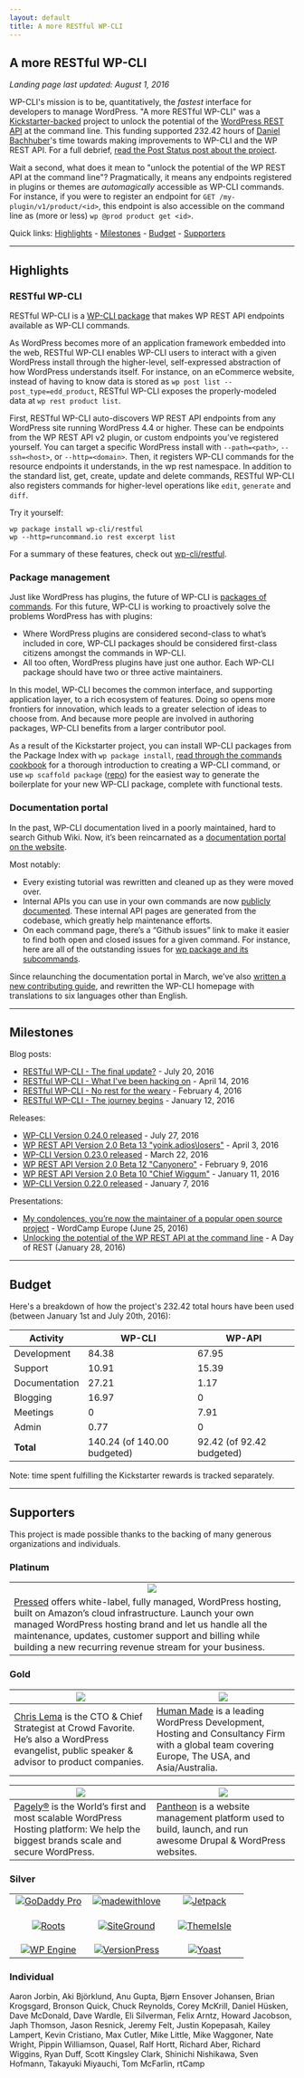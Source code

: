 ```yaml
---
layout: default
title: A more RESTful WP-CLI
---
```


## A more RESTful WP-CLI

*Landing page last updated: August 1, 2016*

WP-CLI's mission is to be, quantitatively, the *fastest* interface for developers to manage WordPress. "A more RESTful WP-CLI" was a [Kickstarter-backed](https://www.kickstarter.com/projects/danielbachhuber/a-more-restful-wp-cli/description) project to unlock the potential of the [WordPress REST API](http://v2.wp-api.org/) at the command line. This funding supported 232.42 hours of [Daniel Bachhuber](http://danielbachhuber.com/)'s time towards making improvements to WP-CLI and the WP REST API. For a full debrief, [read the Post Status post about the project](https://poststatus.com/kickstarter-open-source-project/).

Wait a second, what does it mean to "unlock the potential of the WP REST API at the command line"? Pragmatically, it means any endpoints registered in plugins or themes are *automagically* accessible as WP-CLI commands. For instance, if you were to register an endpoint for `GET /my-plugin/v1/product/<id>`, this endpoint is also accessible on the command line as (more or less) `wp @prod product get <id>`.

Quick links: [Highlights](#highlights) - [Milestones](#milestones) - [Budget](#budget) - [Supporters](#supporters)

***

## Highlights

### RESTful WP-CLI

RESTful WP-CLI is a [WP-CLI package](https://github.com/wp-cli/restful) that makes WP REST API endpoints available as WP-CLI commands.

As WordPress becomes more of an application framework embedded into the web, RESTful WP-CLI enables WP-CLI users to interact with a given WordPress install through the higher-level, self-expressed abstraction of how WordPress understands itself. For instance, on an eCommerce website, instead of having to know data is stored as `wp post list --post_type=edd_product`, RESTful WP-CLI exposes the properly-modeled data at `wp rest product list`.

First, RESTful WP-CLI auto-discovers WP REST API endpoints from any WordPress site running WordPress 4.4 or higher. These can be endpoints from the WP REST API v2 plugin, or custom endpoints you’ve registered yourself. You can target a specific WordPress install with `--path=<path>`, `--ssh=<host>`, or `--http=<domain>`. Then, it registers WP-CLI commands for the resource endpoints it understands, in the wp rest namespace. In addition to the standard list, get, create, update and delete commands, RESTful WP-CLI also registers commands for higher-level operations like `edit`, `generate` and `diff`.

Try it yourself:

```
wp package install wp-cli/restful
wp --http=runcommand.io rest excerpt list
```

For a summary of these features, check out [wp-cli/restful](https://github.com/wp-cli/restful).

### Package management

Just like WordPress has plugins, the future of WP-CLI is [packages of commands](https://wp-cli.org/package-index/). For this future, WP-CLI is working to proactively solve the problems WordPress has with plugins:

* Where WordPress plugins are considered second-class to what’s included in core, WP-CLI packages should be considered first-class citizens amongst the commands in WP-CLI.
* All too often, WordPress plugins have just one author. Each WP-CLI package should have two or three active maintainers.

In this model, WP-CLI becomes the common interface, and supporting application layer, to a rich ecosystem of features. Doing so opens more frontiers for innovation, which leads to a greater selection of ideas to choose from. And because more people are involved in authoring packages, WP-CLI benefits from a larger contributor pool.

As a result of the Kickstarter project, you can install WP-CLI packages from the Package Index with `wp package install`, [read through the commands cookbook](http://wp-cli.org/docs/commands-cookbook/) for a thorough introduction to creating a WP-CLI command, or use `wp scaffold package` ([repo](https://github.com/wp-cli/scaffold-package-command)) for the easiest way to generate the boilerplate for your new WP-CLI package, complete with functional tests.

### Documentation portal

In the past, WP-CLI documentation lived in a poorly maintained, hard to search Github Wiki. Now, it’s been reincarnated as a [documentation portal on the website](https://wp-cli.org/docs/).

Most notably:

* Every existing tutorial was rewritten and cleaned up as they were moved over.
* Internal APIs you can use in your own commands are now [publicly documented](https://wp-cli.org/docs/internal-api/). These internal API pages are generated from the codebase, which greatly help maintenance efforts.
* On each command page, there’s a “Github issues” link to make it easier to find both open and closed issues for a given command. For instance, here are all of the outstanding issues for [wp package and its subcommands](https://github.com/wp-cli/wp-cli/issues?q=is%3Aopen+label%3Acommand%3Apackage+sort%3Aupdated-desc).

Since relaunching the documentation portal in March, we’ve also [written a new contributing guide](https://wp-cli.org/docs/contributing/), and rewritten the WP-CLI homepage with translations to six languages other than English.

***

## Milestones

Blog posts:

* [RESTful WP-CLI - The final update?](/blog/restful-wp-cli-update-4.html) - July 20, 2016
* [RESTful WP-CLI - What I've been hacking on](/blog/restful-wp-cli-update-3.html) - April 14, 2016
* [RESTful WP-CLI - No rest for the weary](/blog/restful-wp-cli-update-2.html) - February 4, 2016
* [RESTful WP-CLI - The journey begins](/blog/restful-wp-cli-update-1.html) - January 12, 2016

Releases:

* [WP-CLI Version 0.24.0 released](/blog/version-0.24.0.html) - July 27, 2016
* [WP REST API Version 2.0 Beta 13 "yoink.adios\losers"](https://make.wordpress.org/core/2016/04/04/wp-rest-api-2-0-beta-13-roadmap/) - April 3, 2016
* [WP-CLI Version 0.23.0 released](/blog/version-0.23.0.html) - March 22, 2016
* [WP REST API Version 2.0 Beta 12 "Canyonero"](https://make.wordpress.org/core/2016/02/09/wp-rest-api-version-2-0-beta-12/) - February 9, 2016
* [WP REST API Version 2.0 Beta 10 "Chief Wiggum"](https://make.wordpress.org/core/2016/01/11/wp-rest-api-version-2-0-beta-10-with-security-releases/) - January 11, 2016
* [WP-CLI Version 0.22.0 released](/blog/version-0.22.0.html) - January 7, 2016

Presentations:

* [My condolences, you’re now the maintainer of a popular open source project](https://runcommand.io/2016/06/26/my-condolences-youre-now-the-maintainer-of-a-popular-open-source-project/) - WordCamp Europe (June 25, 2016)
* [Unlocking the potential of the WP REST API at the command line](http://blog.handbuilt.co/2016/01/28/feelingrestful-a-more-restful-wp-cli/) - A Day of REST (January 28, 2016)

***

## Budget

Here's a breakdown of how the project's 232.42 total hours have been used (between January 1st and July 20th, 2016):

| Activity      | WP-CLI                     | WP-API                    |
|---------------|----------------------------|---------------------------|
| Development   | 84.38                      | 67.95                     |
| Support       | 10.91                      | 15.39                     |
| Documentation | 27.21                      | 1.17                      |
| Blogging      | 16.97                      | 0                         |
| Meetings      | 0                          | 7.91                      |
| Admin         | 0.77                       | 0                         |
| **Total**     | 140.24 (of 140.00 budgeted)| 92.42 (of 92.42 budgeted) |

Note: time spent fulfilling the Kickstarter rewards is tracked separately.

***

## Supporters

This project is made possible thanks to the backing of many generous organizations and individuals.

### Platinum

<table style="table-layout:fixed">
	<tbody>
	<tr>
		<td style="text-align:center;">
			<a href="https://pressed.net/"><img src="/assets/img/restful/platinum/pressed.png"></a>
		</td>
	</tr>
	<tr>
		<td>
		<a href="https://www.pressed.net/">Pressed</a> offers white-label, fully managed, WordPress hosting, built on Amazon’s cloud infrastructure. Launch your own managed WordPress hosting brand and let us handle all the maintenance, updates, customer support and billing while building a new recurring revenue stream for your business.
		</td>
	</tr>
	</tbody>
</table>

### Gold

<table style="table-layout:fixed">
	<thead>
	<tr>
		<th style="width:50%"><a href="https://chrislema.com/"><img src="/assets/img/restful/gold/chrislema.png"></a></th>
		<th style="width:50%"><a href="https://hmn.md/"><img src="/assets/img/restful/gold/humanmade.svg"></a></th>
	</tr>
	</thead>
	<tbody>
	<tr>
		<td><a href="https://chrislema.com/">Chris Lema</a> is the CTO &amp; Chief Strategist at Crowd Favorite. He’s also a WordPress evangelist, public speaker &amp; advisor to product companies.</td>
		<td><a href="https://hmn.md/">Human Made</a> is a leading WordPress Development, Hosting and Consultancy Firm with a global team covering Europe, The USA, and Asia/Australia.</td>
	</tr>
	</tbody>
</table>

<table style="table-layout:fixed">
	<thead>
	<tr>
		<th style="width:50%"><a href="https://pagely.com"><img src="/assets/img/restful/gold/pagely.png"></a></th>
		<th style="width:50%"><a href="https://pantheon.io"><img src="/assets/img/restful/gold/pantheon.png"></a></th>
	</tr>
	</thead>
	<tbody>
	<tr>
		<td><a href="https://pagely.com">Pagely®</a> is the World’s first and most scalable WordPress Hosting platform: We help the biggest brands scale and secure WordPress.</td>
		<td><a href="https://pantheon.io">Pantheon</a> is a website management platform used to build, launch, and run awesome Drupal &amp; WordPress websites.</td>
	</tr>
	</tbody>
</table>

### Silver

<table style="table-layout:fixed">
	<tbody>
		<tr>
			<td style="width:33%;text-align:center;vertical-align:middle;"><a href="https://www.godaddy.com/pro"><img title="GoDaddy Pro" src="/assets/img/restful/silver/godaddy.png"></a></td>
			<td style="width:33%;text-align:center;vertical-align:middle;"><a href="http://madewithlove.be/"><img title="madewithlove" style="max-height: 80px;" src="/assets/img/restful/silver/madewithlove.png"></a></td>
			<td style="width:33%;text-align:center;vertical-align:middle;"><a href="https://jetpack.me/"><img title="Jetpack" src="/assets/img/restful/silver/jetpack.png"></a></td>
		</tr>
		<tr>
			<td style="width:33%;text-align:center;vertical-align:middle;padding-top:20px;padding-bottom:20px;"><a href="https://roots.io/"><img title="Roots" style="max-height: 80px;" src="/assets/img/restful/silver/roots.svg"></a></td>
			<td style="width:33%;text-align:center;vertical-align:middle;padding-top:20px;padding-bottom:20px;"><a href="https://siteground.com"><img title="SiteGround" src="/assets/img/restful/silver/siteground.svg"></a></td>
			<td style="width:33%;text-align:center;vertical-align:middle;padding-top:20px;padding-bottom:20px;"><a href="http://themeisle.com"><img title="ThemeIsle" src="/assets/img/restful/silver/themeisle.png"></a></td>
		</tr>
		<tr>
			<td style="width:33%;text-align:center;vertical-align:middle;"><a href="https://wpengine.com"><img title="WP Engine" src="/assets/img/restful/silver/wpengine.png"></a></td>
			<td style="width:33%;text-align:center;vertical-align:middle;"><a href="http://versionpress.net"><img title="VersionPress" src="/assets/img/restful/silver/versionpress.png"></a></td>
			<td style="width:33%;text-align:center;vertical-align:middle;"><a href="https://yoast.com/"><img title="Yoast" src="/assets/img/restful/silver/yoast.png"></a></td>
		</tr>
	</tbody>
</table>

### Individual

Aaron Jorbin, Aki Björklund, Anu Gupta, Bjørn Ensover Johansen, Brian Krogsgard, Bronson Quick, Chuck Reynolds, Corey McKrill, Daniel Hüsken, Dave McDonald, Dave Wardle, Eli Silverman, Felix Arntz, Howard Jacobson, Japh Thomson, Jason Resnick, Jeremy Felt, Justin Kopepasah, Kailey Lampert, Kevin Cristiano, Max Cutler, Mike Little, Mike Waggoner, Nate Wright, Pippin Williamson, Quasel, Ralf Hortt, Richard Aber, Richard Wiggins, Ryan Duff, Scott Kingsley Clark, Shinichi Nishikawa, Sven Hofmann, Takayuki Miyauchi, Tom McFarlin, rtCamp
